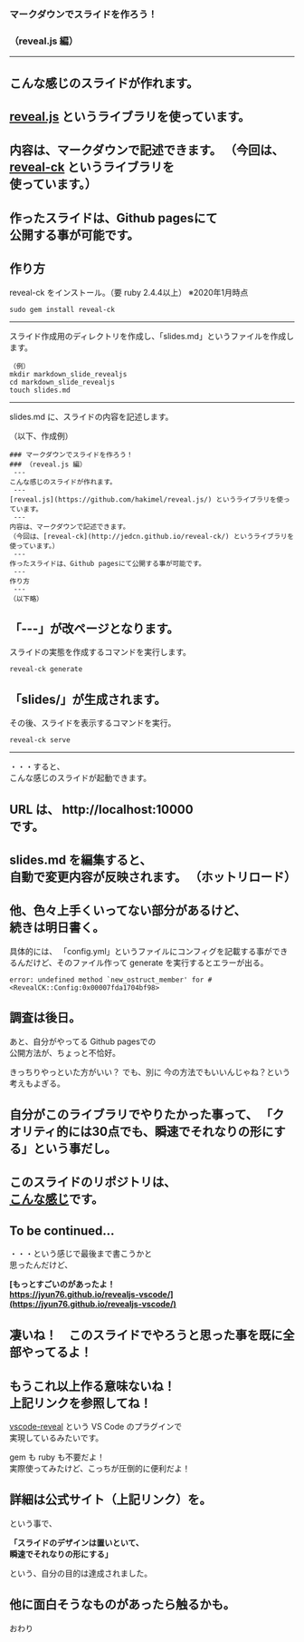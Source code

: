 ### マークダウンでスライドを作ろう！
### （reveal.js 編）
---
こんな感じのスライドが作れます。
---
[reveal.js](https://github.com/hakimel/reveal.js/) というライブラリを使っています。
---
内容は、マークダウンで記述できます。
（今回は、[reveal-ck](http://jedcn.github.io/reveal-ck/) というライブラリを  
使っています。）
---
作ったスライドは、Github pagesにて  
公開する事が可能です。
---
作り方
---
reveal-ck をインストール。（要 ruby 2.4.4以上）
※2020年1月時点
```
sudo gem install reveal-ck
```
---
スライド作成用のディレクトリを作成し、「slides.md」というファイルを作成します。

```
（例）
mkdir markdown_slide_revealjs
cd markdown_slide_revealjs
touch slides.md
```
---
slides.md に、スライドの内容を記述します。

（以下、作成例）
```
### マークダウンでスライドを作ろう！
### （reveal.js 編）
 ---
こんな感じのスライドが作れます。
 ---
[reveal.js](https://github.com/hakimel/reveal.js/) というライブラリを使っています。
 ---
内容は、マークダウンで記述できます。
（今回は、[reveal-ck](http://jedcn.github.io/reveal-ck/) というライブラリを使っています。）
 ---
作ったスライドは、Github pagesにて公開する事が可能です。
 ---
作り方
 ---
（以下略）
```
「---」が改ページとなります。
---
スライドの実態を作成するコマンドを実行します。
```
reveal-ck generate
```
「slides/」が生成されます。
---
その後、スライドを表示するコマンドを実行。
```
reveal-ck serve
```
---
・・・すると、  
こんな感じのスライドが起動できます。  

URL は、
http://localhost:10000  
です。
---
slides.md を編集すると、  
自動で変更内容が反映されます。
（ホットリロード）
---
他、色々上手くいってない部分があるけど、  
続きは明日書く。
---
具体的には、
「config.yml」というファイルにコンフィグを記載する事ができるんだけど、そのファイル作って generate を実行するとエラーが出る。
```
error: undefined method `new_ostruct_member' for #<RevealCK::Config:0x00007fda1704bf98>
```
調査は後日。
---
あと、自分がやってる Github pagesでの  
公開方法が、ちょっと不恰好。  

きっちりやっといた方がいい？  でも、別に  今の方法でもいいんじゃね？という考えもよぎる。  

自分がこのライブラリでやりたかった事って、
「クオリティ的には30点でも、瞬速でそれなりの形にする」という事だし。
---
このスライドのリポジトリは、  
[こんな感じ](https://github.com/kakisoft/markdown_slide_revealjs)です。
---
To be continued...
---
・・・という感じで最後まで書こうかと  
思ったんだけど、  

**[もっとすごいのがあったよ！<br>https://jyun76.github.io/revealjs-vscode/](https://jyun76.github.io/revealjs-vscode/)**  

凄いね！　このスライドでやろうと思った事を既に全部やってるよ！  
　  
もうこれ以上作る意味ないね！  
上記リンクを参照してね！
---
[vscode-reveal](https://marketplace.visualstudio.com/items?itemName=evilz.vscode-reveal) という VS Code のプラグインで  
実現しているみたいです。  

gem も ruby も不要だよ！  
実際使ってみたけど、こっちが圧倒的に便利だよ！  

詳細は公式サイト（上記リンク）を。
---
という事で、  

**「スライドのデザインは置いといて、  
瞬速でそれなりの形にする」**  

という、自分の目的は達成されました。  

他に面白そうなものがあったら触るかも。
---
おわり
